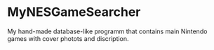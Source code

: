 # MyNESGameSearcher
My hand-made database-like programm that contains main Nintendo games with cover photots and discription.
